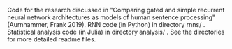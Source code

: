 Code for the research discussed in "Comparing gated and simple recurrent neural network architectures as models of human sentence processing" (Aurnhammer, Frank 2019).
RNN code (in Python) in directory rnns/ .
Statistical analysis code (in Julia) in directory analysis/ .
See the directories for more detailed readme files.
